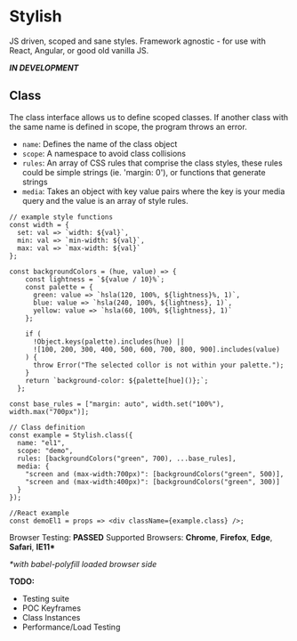 # Stylish

JS driven, scoped and sane styles. Framework agnostic - for use with React, Angular, or good old vanilla JS.

**_IN DEVELOPMENT_**

## Class

The class interface allows us to define scoped classes. If another class with the same name is defined in scope, the program throws an error.

- `name`: Defines the name of the class object
- `scope`: A namespace to avoid class collisions
- `rules`: An array of CSS rules that comprise the class styles, these rules could be simple strings (ie. 'margin: 0'), or functions that generate strings
- `media`: Takes an object with key value pairs where the key is your media query and the value is an array of style rules.

```JS
// example style functions
const width = {
  set: val => `width: ${val}`,
  min: val => `min-width: ${val}`,
  max: val => `max-width: ${val}`
};

const backgroundColors = (hue, value) => {
    const lightness = `${value / 10}%`;
    const palette = {
      green: value => `hsla(120, 100%, ${lightness}%, 1)`,
      blue: value => `hsla(240, 100%, ${lightness}, 1)`,
      yellow: value => `hsla(60, 100%, ${lightness}, 1)`
    };

    if (
      !Object.keys(palette).includes(hue) ||
      ![100, 200, 300, 400, 500, 600, 700, 800, 900].includes(value)
    ) {
      throw Error("The selected collor is not within your palette.");
    }
    return `background-color: ${palette[hue]()};`;
  };

const base_rules = ["margin: auto", width.set("100%"), width.max("700px")];

// Class definition
const example = Stylish.class({
  name: "el1",
  scope: "demo",
  rules: [backgroundColors("green", 700), ...base_rules],
  media: {
    "screen and (max-width:700px)": [backgroundColors("green", 500)],
    "screen and (max-width:400px)": [backgroundColors("green", 300)]
  }
});

//React example
const demoEl1 = props => <div className={example.class} />;
```

Browser Testing: **PASSED**
Supported Browsers: **Chrome**, **Firefox**, **Edge**, **Safari**, **IE11\***

_\*with babel-polyfill loaded browser side_

**TODO:**

- Testing suite
- POC Keyframes
- Class Instances
- Performance/Load Testing
